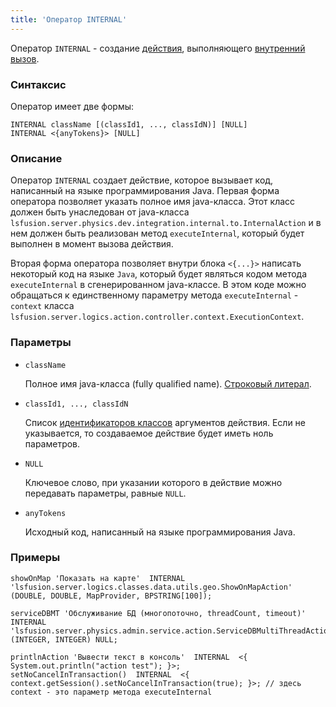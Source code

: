 ```yaml
---
title: 'Оператор INTERNAL'
---
```


Оператор `INTERNAL` - создание [действия](Actions.md), выполняющего [внутренний вызов](Internal_call_INTERNAL.md).

### Синтаксис

Оператор имеет две формы:

    INTERNAL className [(classId1, ..., classIdN)] [NULL]
    INTERNAL <{anyTokens}> [NULL]

### Описание

Оператор `INTERNAL` создает действие, которое вызывает код, написанный на языке программирования Java. Первая форма оператора позволяет указать полное имя java-класса. Этот класс должен быть унаследован от java-класса `lsfusion.server.physics.dev.integration.internal.to.InternalAction` и в нем должен быть реализован метод `executeInternal`, который будет выполнен в момент вызова действия.

Вторая форма оператора позволяет внутри блока `<{...}>` написать некоторый код на языке `Java`, который будет являться кодом метода `executeInternal` в сгенерированном java-классе. В этом коде можно обращаться к единственному параметру метода `executeInternal` -  `context` класса `lsfusion.server.logics.action.controller.context.ExecutionContext`.

### Параметры

- `className`

    Полное имя java-класса (fully qualified name). [Строковый литерал](Literals.md#strliteral-broken).

- `classId1, ..., classIdN`

    Список [идентификаторов классов](IDs.md#classid-broken) аргументов действия. Если не указывается, то создаваемое действие будет иметь ноль параметров.

- `NULL`

    Ключевое слово, при указании которого в действие можно передавать параметры, равные `NULL`.

- `anyTokens`

    Исходный код, написанный на языке программирования Java. 

### Примеры

```lsf
showOnMap 'Показать на карте'  INTERNAL  'lsfusion.server.logics.classes.data.utils.geo.ShowOnMapAction' (DOUBLE, DOUBLE, MapProvider, BPSTRING[100]);

serviceDBMT 'Обслуживание БД (многопоточно, threadCount, timeout)'  INTERNAL  'lsfusion.server.physics.admin.service.action.ServiceDBMultiThreadAction' (INTEGER, INTEGER) NULL;

printlnAction 'Вывести текст в консоль'  INTERNAL  <{ System.out.println("action test"); }>;
setNoCancelInTransaction()  INTERNAL  <{ context.getSession().setNoCancelInTransaction(true); }>; // здесь context - это параметр метода executeInternal
```
